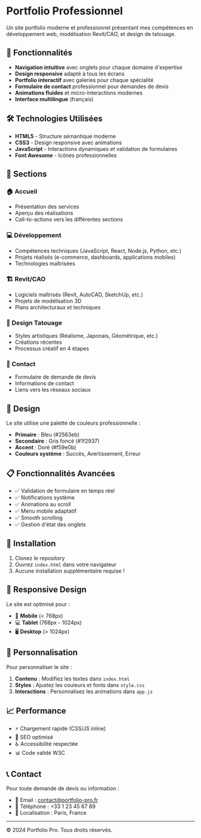 # Portfolio Professionnel

Un site portfolio moderne et professionnel présentant mes compétences en développement web, modélisation Revit/CAO, et design de tatouage.

## 🚀 Fonctionnalités

- **Navigation intuitive** avec onglets pour chaque domaine d'expertise
- **Design responsive** adapté à tous les écrans
- **Portfolio interactif** avec galeries pour chaque spécialité
- **Formulaire de contact** professionnel pour demandes de devis
- **Animations fluides** et micro-interactions modernes
- **Interface multilingue** (français)

## 🛠️ Technologies Utilisées

- **HTML5** - Structure sémantique moderne
- **CSS3** - Design responsive avec animations
- **JavaScript** - Interactions dynamiques et validation de formulaires
- **Font Awesome** - Icônes professionnelles

## 📱 Sections

### 🏠 Accueil
- Présentation des services
- Aperçu des réalisations
- Call-to-actions vers les différentes sections

### 💻 Développement
- Compétences techniques (JavaScript, React, Node.js, Python, etc.)
- Projets réalisés (e-commerce, dashboards, applications mobiles)
- Technologies maîtrisées

### 🏗️ Revit/CAO
- Logiciels maîtrisés (Revit, AutoCAD, SketchUp, etc.)
- Projets de modélisation 3D
- Plans architecturaux et techniques

### 🎨 Design Tatouage
- Styles artistiques (Réalisme, Japonais, Géométrique, etc.)
- Créations récentes
- Processus créatif en 4 étapes

### 📧 Contact
- Formulaire de demande de devis
- Informations de contact
- Liens vers les réseaux sociaux

## 🎨 Design

Le site utilise une palette de couleurs professionnelle :
- **Primaire** : Bleu (#2563eb)
- **Secondaire** : Gris foncé (#1f2937)
- **Accent** : Doré (#f59e0b)
- **Couleurs système** : Succès, Avertissement, Erreur

## 📋 Fonctionnalités Avancées

- ✅ Validation de formulaire en temps réel
- ✅ Notifications système
- ✅ Animations au scroll
- ✅ Menu mobile adaptatif
- ✅ Smooth scrolling
- ✅ Gestion d'état des onglets

## 🚀 Installation

1. Clonez le repository
2. Ouvrez `index.html` dans votre navigateur
3. Aucune installation supplémentaire requise !

## 📱 Responsive Design

Le site est optimisé pour :
- 📱 **Mobile** (< 768px)
- 💻 **Tablet** (768px - 1024px)
- 🖥️ **Desktop** (> 1024px)

## 🔧 Personnalisation

Pour personnaliser le site :

1. **Contenu** : Modifiez les textes dans `index.html`
2. **Styles** : Ajustez les couleurs et fonts dans `style.css`
3. **Interactions** : Personnalisez les animations dans `app.js`

## 📈 Performance

- ⚡ Chargement rapide (CSS/JS inline)
- 🎯 SEO optimisé
- ♿ Accessibilité respectée
- 📊 Code validé W3C

## 📞 Contact

Pour toute demande de devis ou information :
- 📧 Email : contact@portfolio-pro.fr
- 📱 Téléphone : +33 1 23 45 67 89
- 📍 Localisation : Paris, France

---

© 2024 Portfolio Pro. Tous droits réservés.
